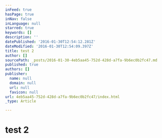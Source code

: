 ```yaml
---
inFeed: true
hasPage: true
inNav: false
inLanguage: null
starred: true
keywords: []
description: ''
datePublished: '2016-01-30T12:54:12.281Z'
dateModified: '2016-01-30T12:54:09.397Z'
title: test 2
author: []
sourcePath: _posts/2016-01-30-4eb5aa45-752d-428d-a7fa-9b6ec0b2fc47.md
published: true
authors: []
publisher:
  name: null
  domain: null
  url: null
  favicon: null
url: 4eb5aa45-752d-428d-a7fa-9b6ec0b2fc47/index.html
_type: Article

---
```

# test 2